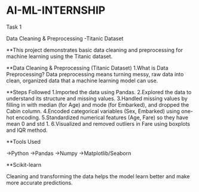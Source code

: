 # AI-ML-INTERNSHIP
Task 1

Data Cleaning & Preprocessing -Titanic Dataset

**This project demonstrates basic data cleaning and preprocessing for machine learning using the Titanic dataset.

**Data Cleaning & Preprocessing (Titanic Dataset)
1.What is Data Preprocessing?
Data preprocessing means turning messy, raw data into clean, organized data that a machine learning model can use.

**Steps Followed
1.Imported the data using Pandas.
2.Explored the data to understand its structure and missing values.
3.Handled missing values by filling in with median (for Age) and mode (for Embarked), and dropped the Cabin column.
4.Encoded categorical variables (Sex, Embarked) using one-hot encoding.
5.Standardized numerical features (Age, Fare) so they have mean 0 and std 1.
6.Visualized and removed outliers in Fare using boxplots and IQR method.

**Tools Used

->Python
->Pandas
->Numpy
->Matplotlib/Seaborn

**Scikit-learn

Cleaning and transforming the data helps the model learn better and make more accurate predictions.
